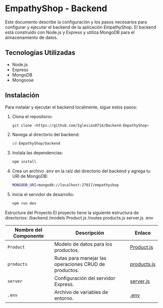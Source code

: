 # EmpathyShop - Backend

Este documento describe la configuración y los pasos necesarios para configurar y ejecutar el backend de la aplicación EmpathyShop.
El backend está construido con Node.js y Express y utiliza MongoDB para el almacenamiento de datos.

## Tecnologías Utilizadas

- Node.js
- Express
- MongoDB
- Mongoose

## Instalación

Para instalar y ejecutar el backend localmente, sigue estos pasos:

1. Clona el repositorio:
   ```bash
   git clone <https://github.com/Iglesias0714/Backend-EmpathyShop>
2. Navega al directorio del backend:
   ```bash
   cd EmpathyShop/backend
3. Instala las dependencias:
   ```bash
   npm install
4. Crea un archivo .env en la raíz del directorio del backend y agrega tu URI de MongoDB:
   ```bash
   MONGODB_URI=mongodb://localhost:27017/empathyshop
5. Inicia el servidor de desarrollo:
   ```bash
   npm run dev

Estructura del Proyecto
El proyecto tiene la siguiente estructura de directorios:
/backend
  /models
    Product.js
  /routes
    products.js
  server.js
  .env

| Nombre del Componente | Descripción | Enlace |
|-----------------------|-------------|--------|
| `Product`             | Modelo de datos para los productos. | [Product.js](./Backend-EmpathyShop/models/) |
| `products`            | Rutas para manejar las operaciones CRUD de productos. | [products.js](./backend/routes/products.js) |
| `server`              | Configuración del servidor Express. | [server.js](./backend/server.js) |
| `.env`                | Archivo de variables de entorno. | [.env](./backend/.env) |

